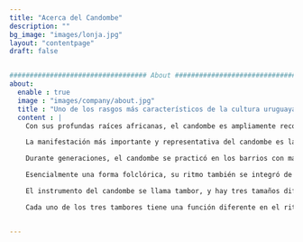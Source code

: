 ```yaml
---
title: "Acerca del Candombe"
description: ""
bg_image: "images/lonja.jpg"
layout: "contentpage"
draft: false


################################## About #####################################
about:
  enable : true
  image : "images/company/about.jpg"
  title : "Uno de los rasgos más característicos de la cultura uruguaya"
  content : |
    Con sus profundas raíces africanas, el candombe es ampliamente reconocido como uno de los rasgos más característicos de la cultura popular uruguaya. Aunque internacionalmente es menos conocido que otros estilos de música latinoamericana de origen africano (como la afrocubana o la afrobrasileña), el candombe posee una riqueza rítmica considerable y merece un mayor reconocimiento. En reconocimiento a su rica historia y valor cultural, en 2009 fue inscrito en la Lista Representativa del Patrimonio Cultural Inmaterial de la Humanidad por UNESCO.

    La manifestación más importante y representativa del candombe es la llamada de tambores: un grupo de tamborileros tocan el ritmo característico del candombe–también llamado ritmo de llamada–mientras marchan por la calle. Esta es una práctica tradicional los fines de semana y días festivos en puntos específicos de la ciudad. Un desfile de varios de estos grupos de tamborileros, junto con bailarines y personajes tradicionales, todos con sus trajes, es un evento muy importante durante las fiestas de Carnaval.  

    Durante generaciones, el candombe se practicó en los barrios con mayor concentración de población negra de Montevideo, pero hace tiempo ha sido adoptado por la sociedad en general y lo practican miles de personas en todo el país. Sigue siendo, sin embargo, un símbolo de la identidad de las comunidades afrodescendientes en Uruguay. Los dos barrios con mayor tradición en la práctica del candombe son Barrio Sur y Palermo, considerados la cuna del ritmo. Cada uno tiene un estilo distintivo y reconocible de ejecutar el ritmo, que generalmente se denomina por los nombres de las calles prominentes de cada barrio: Cuareim y Ansina, respectivamente.  

    Esencialmente una forma folclórica, su ritmo también se integró de diferentes maneras en varios géneros de la música popular, como el tango, el canto popular, y muy especialmente en todos los géneros derivados del llamado candombe beat.  

    El instrumento del candombe se llama tambor, y hay tres tamaños diferentes cada con su sonido distintivo: chico (pequeño y más agudo), repique (tamaño y tono medios) y piano (grande y grave).  Los tres tambores se tocan con la mano hábil sosteniendo un palo y la otra golpeando el parche del tambor. El palo también se usa para golpear el cuerpo del tambor, para producir un sonido llamado madera. Este sonido se utiliza cuando se toca el patrón rítmico que se llama, precisamente, madera o a veces también clave, en analogía con la clave afrocubana. El conjunto de tamborileros se llama cuerda de tambores, y en una llamada tradicional comprende típicamente entre 20 y 60 tambores (a veces más en el desfile de Carnaval), con números proporcionales de cada uno de los tres tambores.  También son comunes los grupos más pequeños en diferentes circunstancias, y la cuerda mínima tiene uno de cada uno de los tres tambores. 

    Cada uno de los tres tambores tiene una función diferente en el ritmo y patrones específicos asociados a sus respectivos registros; el ritmo del candombe resulta de la interacción entre los patrones de los tres tambores. Un patrón adicional, compartido por los tres tambores, es el patrón de madera o clave, con funciones similares a la línea de tiempo en las tradiciones musicales afrocubanas y del África subsahariana. Sirve como medio de organización y sincronización temporal; todos los tambores lo tocan como introducción y preparación para el ritmo, y durante la llamada sólo la toca el repique entre frases.


---
```

